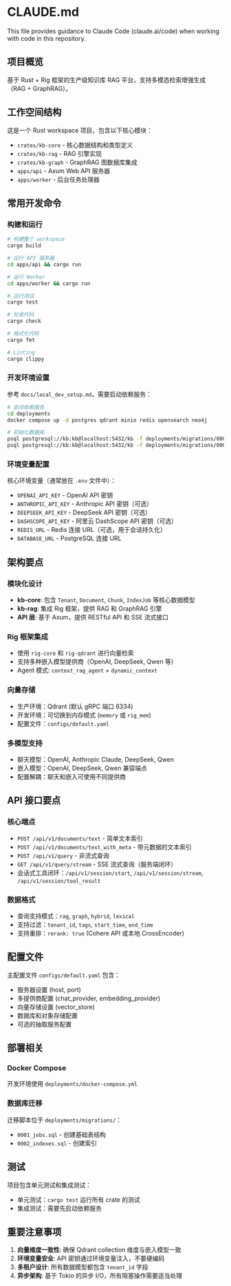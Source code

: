 # CLAUDE.md

This file provides guidance to Claude Code (claude.ai/code) when working with code in this repository.

## 项目概览

基于 Rust + Rig 框架的生产级知识库 RAG 平台，支持多模态检索增强生成（RAG + GraphRAG）。

## 工作空间结构

这是一个 Rust workspace 项目，包含以下核心模块：

- `crates/kb-core` - 核心数据结构和类型定义
- `crates/kb-rag` - RAG 引擎实现
- `crates/kb-graph` - GraphRAG 图数据库集成
- `apps/api` - Axum Web API 服务器
- `apps/worker` - 后台任务处理器

## 常用开发命令

### 构建和运行
```bash
# 构建整个 workspace
cargo build

# 运行 API 服务器
cd apps/api && cargo run

# 运行 Worker
cd apps/worker && cargo run

# 运行测试
cargo test

# 检查代码
cargo check

# 格式化代码
cargo fmt

# Linting
cargo clippy
```

### 开发环境设置
参考 `docs/local_dev_setup.md`，需要启动依赖服务：

```bash
# 启动依赖服务
cd deployments
docker compose up -d postgres qdrant minio redis opensearch neo4j

# 初始化数据库
psql postgresql://kb:kb@localhost:5432/kb -f deployments/migrations/0001_jobs.sql
psql postgresql://kb:kb@localhost:5432/kb -f deployments/migrations/0002_indexes.sql
```

### 环境变量配置
核心环境变量（通常放在 `.env` 文件中）：
- `OPENAI_API_KEY` - OpenAI API 密钥
- `ANTHROPIC_API_KEY` - Anthropic API 密钥（可选）
- `DEEPSEEK_API_KEY` - DeepSeek API 密钥（可选）
- `DASHSCOPE_API_KEY` - 阿里云 DashScope API 密钥（可选）
- `REDIS_URL` - Redis 连接 URL（可选，用于会话持久化）
- `DATABASE_URL` - PostgreSQL 连接 URL

## 架构要点

### 模块化设计
- **kb-core**: 包含 `Tenant`, `Document`, `Chunk`, `IndexJob` 等核心数据模型
- **kb-rag**: 集成 Rig 框架，提供 RAG 和 GraphRAG 引擎
- **API 层**: 基于 Axum，提供 RESTful API 和 SSE 流式接口

### Rig 框架集成
- 使用 `rig-core` 和 `rig-qdrant` 进行向量检索
- 支持多种嵌入模型提供商（OpenAI, DeepSeek, Qwen 等）
- Agent 模式: `context_rag_agent` + `dynamic_context`

### 向量存储
- 生产环境：Qdrant (默认 gRPC 端口 6334)
- 开发环境：可切换到内存模式 (`memory` 或 `rig_mem`)
- 配置文件：`configs/default.yaml`

### 多模型支持
- 聊天模型：OpenAI, Anthropic Claude, DeepSeek, Qwen
- 嵌入模型：OpenAI, DeepSeek, Qwen 兼容端点
- 配置解耦：聊天和嵌入可使用不同提供商

## API 接口要点

### 核心端点
- `POST /api/v1/documents/text` - 简单文本索引
- `POST /api/v1/documents/text_with_meta` - 带元数据的文本索引
- `POST /api/v1/query` - 非流式查询
- `GET /api/v1/query/stream` - SSE 流式查询（服务端闭环）
- 会话式工具闭环：`/api/v1/session/start`, `/api/v1/session/stream`, `/api/v1/session/tool_result`

### 数据格式
- 查询支持模式：`rag`, `graph`, `hybrid`, `lexical`
- 支持过滤：`tenant_id`, `tags`, `start_time`, `end_time`
- 支持重排：`rerank: true` (Cohere API 或本地 CrossEncoder)

## 配置文件

主配置文件 `configs/default.yaml` 包含：
- 服务器设置 (host, port)
- 多提供商配置 (chat_provider, embedding_provider)
- 向量存储设置 (vector_store)
- 数据库和对象存储配置
- 可选的抽取服务配置

## 部署相关

### Docker Compose
开发环境使用 `deployments/docker-compose.yml`

### 数据库迁移
迁移脚本位于 `deployments/migrations/`：
- `0001_jobs.sql` - 创建基础表结构
- `0002_indexes.sql` - 创建索引

## 测试

项目包含单元测试和集成测试：
- 单元测试：`cargo test` 运行所有 crate 的测试
- 集成测试：需要先启动依赖服务

## 重要注意事项

1. **向量维度一致性**: 确保 Qdrant collection 维度与嵌入模型一致
2. **环境变量安全**: API 密钥通过环境变量注入，不要硬编码
3. **多租户设计**: 所有数据模型都包含 `tenant_id` 字段
4. **异步架构**: 基于 Tokio 的异步 I/O，所有阻塞操作需要适当处理